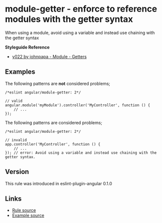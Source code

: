 <!-- WARNING: Generated documentation. Edit docs and examples in the rule and examples file ('rules/module-getter.js', 'examples/module-getter.js'). -->

# module-getter - enforce to reference modules with the getter syntax

When using a module, avoid using a variable and instead use chaining with the getter syntax

**Styleguide Reference**

* [y022 by johnpapa - Module - Getters](https://github.com/johnpapa/angular-styleguide#style-y022)

## Examples

The following patterns are **not** considered problems;

    /*eslint angular/module-getter: 2*/

    // valid
    angular.module('myModule').controller('MyController', function () {
        // ...
    });

The following patterns are considered problems;

    /*eslint angular/module-getter: 2*/

    // invalid
    app.controller('MyController', function () {
        // ...
    }); // error: Avoid using a variable and instead use chaining with the getter syntax.

## Version

This rule was introduced in eslint-plugin-angular 0.1.0

## Links

* [Rule source](../rules/module-getter.js)
* [Example source](../examples/module-getter.js)
